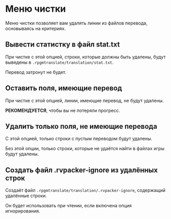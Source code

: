 # Меню чистки

Меню чистки позволяет вам удалять линии из файлов перевода, основываясь на критериях.

## Вывести статистку в файл stat.txt

При чистке с этой опцией, строки, которые должны быть удалены, будут выведены в `.rpgmtranslate/translation/stat.txt`.

Перевод затронут не будет.

## Оставить поля, имеющие перевод

При чистке с этой опцией, линии, имеющие перевод, не будут удалены.

**РЕКОМЕНДУЕТСЯ**, чтобы вы не потеряли прогресс.

## Удалить только поля, не имеющие перевода

С этой опцией, только строки с пустым переводом будут удалены.

Без этой опции, только строки, которые не удаётся найти в файлах игры будут удалены.

## Создать файл .rvpacker-ignore из удалённых строк

Создаёт файл `.rpgmtranslate/translation/.rvpacker-ignore`, содержащий удалённые строки.

Он будет использовать при чтении, если включена опция игнорирования.

